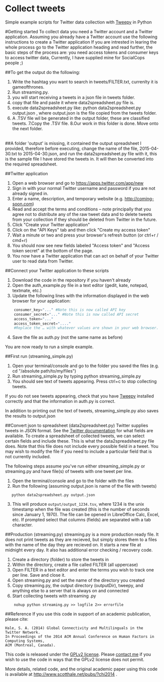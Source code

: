 Collect tweets
==============

Simple example scripts for Twitter data collection with [Tweepy](http://www.github.com/tweepy/tweepy) in Python

#Getting started
To collect data you need a Twitter account and a Twitter application. Assuming you already have a Twitter account use the following instructions to create a Twitter application
If you are intrested in learing the whole process go to the Twitter application heading and read further, the basic steps of the process are:
you need access tokens and consumer keys to access twitter data, Currently, I have supplied mine for SocialCops people ;) <br>

##To get the output do the following:
1. Write the hashtag you want to search in tweets/FILTER.txt, currenlty it is gameofthrones.
2. Run streaming.py.
3. you will start receiving a tweets in a json file in tweets folder.
4. copy that file and paste it where data2spreadsheet.py file is.
5. execute data2spreadsheet.py like:
    python data2spreadsheet.py output.json    , where output.json is the file copied from the tweets folder.
6. A .TSV file wil be generated in the output folder, these are classified tweets.
7.Copy the .TSV file.
8.Our work in this folder is done. Move onto the next folder.
<br>
##A folder 'output' is missing, it contained the output spreadsheet I provided, therefore before executing, change the name of the file, 2015-04-30.txt to 2015-04-30.json, and run the data2spreadsheet.py file with it, this is the sample file I have stored the tweets in. It will then be converted into the required spreadsheet.

##Twitter application

1. Open a web browser and go to https://apps.twitter.com/app/new
2. Sign in with your normal Twitter username and password if you are not already signed in.
3. Enter a name, description, and temporary website (e.g. http://coming-soon.com)
4. Read and accept the terms and conditions – note principally that you agree not to distribute any of the raw tweet data and to delete tweets from your collection if they should be deleted from Twitter in the future.
5. Click "Create your Twitter application"
6. Click on the "API Keys" tab and then click "Create my access token"
7. Wait a minute or two and press your browser's refresh button (or ctrl+r / cmd+r)
8. You should now see new fields labeled "Access token" and "Access token secret" at the bottom of the page.
9. You now have a Twitter application that can act on behalf of your Twitter user to read data from Twitter.

##Connect your Twitter application to these scripts
1. Download the code in the repository if you haven't already
2. Open the auth_example.py file in a text editor (gedit, kate, notepad, textmate, etc.)
3. Update the following lines with the information displayed in the web browser for your application: 

```python
    consumer_key="..." #Note this is now called API key	
    consumer_secret="..." #Note this is now called API secret
    access_token="..." 
    access_token_secret="...."
    #Replace the … with whatever values are shown in your web browser. Be sure to keep the quotation marks.
```

4. Save the file as auth.py (not the same name as before)

You are now ready to run a simple example.

##First run (streaming_simple.py)
1. Open your terminal/console and go to the folder you saved the files (e.g. cd "/absolute path/to/my/files")
2. Run streaming_simple.py by typing
   python streaming_simple.py
3. You should see text of tweets appearing. Press ctrl+c to stop collecting tweets.

If you do not see tweets appearing, check that you have [Tweepy](http://www.github.com/tweepy/tweepy) installed correctly and that the information in auth.py is correct.

In addition to printing out the text of tweets, streaming_simple.py also saves the results to output.json

##Convert json to spreadsheet (data2spreadsheet.py)
Twitter supplies tweets in JSON format. See the [Twitter documentation](https://dev.twitter.com/docs/platform-objects/tweets) for what fields are available. To create a spreadsheet of collected tweets, we can select certain fields and include these. This is what the data2spreadsheet.py file does. Note that this file does not include every possible field in a tweet. You may wish to modify the file if you need to include a particular field that is not currently included.

The following steps assume you've run either streaming_simple.py or streaming.py and have file(s) of tweets with one tweet per line.

1. Open the terminal/console and go to the folder with the files
2. Run the following (assuming output.json is name of the file with tweets)
```
   python data2spreadsheet.py output.json
```
3. This will produce ``output/output_1234.tsv``,  where 1234 is the unix timestamp when the file was created (this is the number of seconds since January 1, 1970). The file can be opened in LibreOffice Calc, Excel, etc. If prompted select that columns (fields) are separated with a tab character.

##Production (streaming.py)
streaming.py is a more production ready file. It does not print tweets as they are recieved, but simply stores them to a files with the name of the day they are recieved on. It starts a new file at midnight every day. It also has additional error checking / recovery code.

1. Create a directory (folder) to store the tweets in
2. Within the directory, create a file called FILTER (all uppercase)
3. Open FILTER in a text editor and enter the terms you wish to track one per line. Save and close it.
4. Open streaming.py and set the name of the directory you created
5. Copy streaming.py, the output directory (outputDir), tweepy, and anything else to a server that is always on and connected
6. Start collecting tweets with streaming .py
```
    nohup python streaming.py >> logfile 2>> errorfile
```    

##Reference
If you use this code in support of an academic publication, please cite:
   
    Hale, S. A. (2014) Global Connectivity and Multilinguals in the Twitter Network. 
    In Proceedings of the 2014 ACM Annual Conference on Human Factors in Computing Systems, 
    ACM (Montreal, Canada).

  
This code is released under the [GPLv2 license](http://www.gnu.org/licenses/gpl-2.0.html). Please [contact me](http://www.scotthale.net/blog/?page_id=9) if you wish to use the code in ways that the GPLv2 license does not permit.

More details, related code, and the original academic paper using this code is available at http://www.scotthale.net/pubs/?chi2014 .
